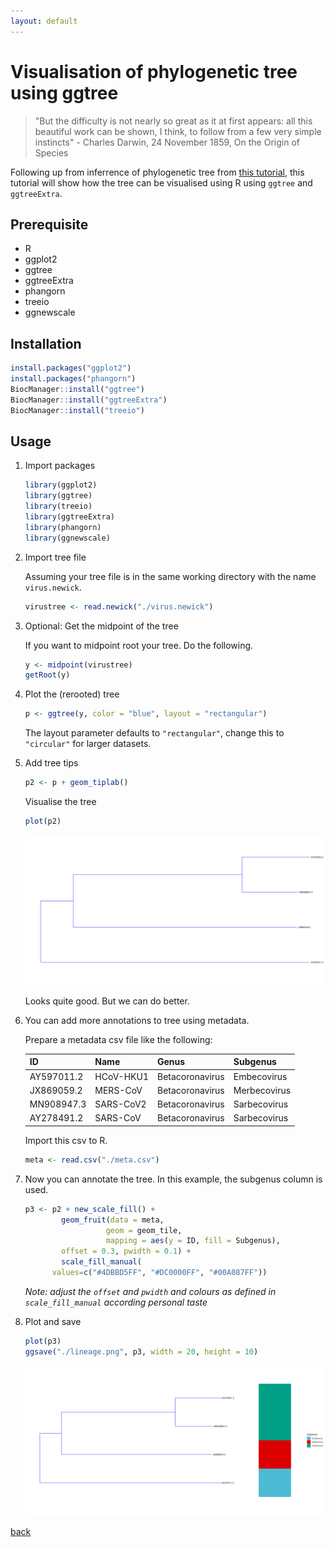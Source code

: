 ```yaml
---
layout: default
---
```


# Visualisation of phylogenetic tree using ggtree

> "But the difficulty is not nearly so great as it at first appears: all this beautiful work can be shown, I think, to follow from a few very simple instincts" - Charles Darwin, 24 November 1859, On the Origin of Species

Following up from inferrence of phylogenetic tree from [this tutorial](./tree.md), this tutorial will show how the tree can be visualised using R using `ggtree` and `ggtreeExtra`.

## Prerequisite 

* R
* ggplot2
* ggtree
* ggtreeExtra
* phangorn
* treeio
* ggnewscale

## Installation

```R
install.packages("ggplot2")
install.packages("phangorn")
BiocManager::install("ggtree")
BiocManager::install("ggtreeExtra")
BiocManager::install("treeio")
```

## Usage

1. Import packages

    ```R
    library(ggplot2)
    library(ggtree)
    library(treeio)
    library(ggtreeExtra)
    library(phangorn)
    library(ggnewscale)
    ```

2. Import tree file

    Assuming your tree file is in the same working directory with the name `virus.newick`.

    ```R
    virustree <- read.newick("./virus.newick")
    ```

3. Optional: Get the midpoint of the tree

    If you want to midpoint root your tree. Do the following.

    ```R
    y <- midpoint(virustree)
    getRoot(y)
    ```

4. Plot the (rerooted) tree

    ```R
    p <- ggtree(y, color = "blue", layout = "rectangular")
    ```

    The layout parameter defaults to `"rectangular"`, change this to `"circular"` for larger datasets.

5. Add tree tips

    ```R
    p2 <- p + geom_tiplab()
    ```

    Visualise the tree

    ```R
    plot(p2)
    ```

    ![p2](../images/tree/p2_lineage.png)

    Looks quite good. But we can do better.


6. You can add more annotations to tree using metadata.

    Prepare a metadata csv file like the following:

    | ID | Name | Genus | Subgenus |
    | --- | --- | --- | --- |
    | AY597011.2 | HCoV-HKU1 | Betacoronavirus | Embecovirus|
    | JX869059.2 | MERS-CoV | Betacoronavirus | Merbecovirus |
    | MN908947.3 | SARS-CoV2 | Betacoronavirus | Sarbecovirus |
    | AY278491.2 | SARS-CoV | Betacoronavirus | Sarbecovirus |


    Import this csv to R.

    ```R
    meta <- read.csv("./meta.csv")
    ```

7. Now you can annotate the tree. In this example, the subgenus column is used.

    ```R
    p3 <- p2 + new_scale_fill() + 
            geom_fruit(data = meta, 
                      geom = geom_tile, 
                      mapping = aes(y = ID, fill = Subgenus),
            offset = 0.3, pwidth = 0.1) +
            scale_fill_manual(
          values=c("#4DBBD5FF", "#DC0000FF", "#00A087FF"))
    ```

    *Note: adjust the `offset` and `pwidth` and colours as defined in `scale_fill_manual` according personal taste*

8. Plot and save

    ```R
    plot(p3)
    ggsave("./lineage.png", p3, width = 20, height = 10)
    ```

    ![p3](../images/tree/lineage.png)

[back](../)
